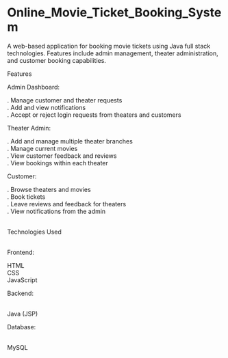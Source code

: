 # Online_Movie_Ticket_Booking_System
A web-based application for booking movie tickets using Java full stack technologies. Features include admin management, theater administration, and customer booking capabilities.
<br>

Features

Admin Dashboard:

. Manage customer and theater requests
<br>
. Add and view notifications
<br>
. Accept or reject login requests from theaters and customers

Theater Admin:

. Add and manage multiple theater branches
<br>
. Manage current movies
<br>
. View customer feedback and reviews
<br>
. View bookings within each theater

Customer:

. Browse theaters and movies
<br>
. Book tickets
<br>
. Leave reviews and feedback for theaters
<br>
. View notifications from the admin

<br>
Technologies Used
<br>
<br>

Frontend:
<br>


HTML
<br>
CSS
<br>
JavaScript
<br>

Backend:

<br>
Java (JSP)
<br>

Database:

<br>
MySQL
